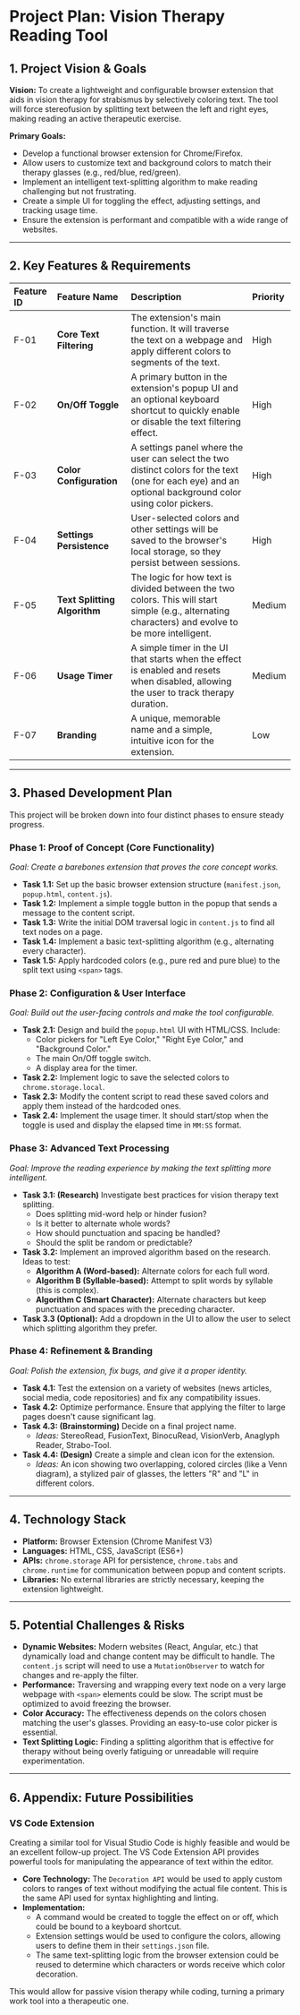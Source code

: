 # Project Plan: Vision Therapy Reading Tool

## 1. Project Vision & Goals

**Vision:** To create a lightweight and configurable browser extension that aids in vision therapy for strabismus by selectively coloring text. The tool will force stereofusion by splitting text between the left and right eyes, making reading an active therapeutic exercise.

**Primary Goals:**
* Develop a functional browser extension for Chrome/Firefox.
* Allow users to customize text and background colors to match their therapy glasses (e.g., red/blue, red/green).
* Implement an intelligent text-splitting algorithm to make reading challenging but not frustrating.
* Create a simple UI for toggling the effect, adjusting settings, and tracking usage time.
* Ensure the extension is performant and compatible with a wide range of websites.

---

## 2. Key Features & Requirements

| Feature ID | Feature Name | Description | Priority |
| :--- | :--- | :--- | :--- |
| F-01 | **Core Text Filtering** | The extension's main function. It will traverse the text on a webpage and apply different colors to segments of the text. | High |
| F-02 | **On/Off Toggle** | A primary button in the extension's popup UI and an optional keyboard shortcut to quickly enable or disable the text filtering effect. | High |
| F-03 | **Color Configuration** | A settings panel where the user can select the two distinct colors for the text (one for each eye) and an optional background color using color pickers. | High |
| F-04 | **Settings Persistence** | User-selected colors and other settings will be saved to the browser's local storage, so they persist between sessions. | High |
| F-05 | **Text Splitting Algorithm** | The logic for how text is divided between the two colors. This will start simple (e.g., alternating characters) and evolve to be more intelligent. | Medium |
| F-06 | **Usage Timer** | A simple timer in the UI that starts when the effect is enabled and resets when disabled, allowing the user to track therapy duration. | Medium |
| F-07 | **Branding** | A unique, memorable name and a simple, intuitive icon for the extension. | Low |

---

## 3. Phased Development Plan

This project will be broken down into four distinct phases to ensure steady progress.

### Phase 1: Proof of Concept (Core Functionality)
*Goal: Create a barebones extension that proves the core concept works.*
* **Task 1.1:** Set up the basic browser extension structure (`manifest.json`, `popup.html`, `content.js`).
* **Task 1.2:** Implement a simple toggle button in the popup that sends a message to the content script.
* **Task 1.3:** Write the initial DOM traversal logic in `content.js` to find all text nodes on a page.
* **Task 1.4:** Implement a basic text-splitting algorithm (e.g., alternating every character).
* **Task 1.5:** Apply hardcoded colors (e.g., pure red and pure blue) to the split text using `<span>` tags.

### Phase 2: Configuration & User Interface
*Goal: Build out the user-facing controls and make the tool configurable.*
* **Task 2.1:** Design and build the `popup.html` UI with HTML/CSS. Include:
    * Color pickers for "Left Eye Color," "Right Eye Color," and "Background Color."
    * The main On/Off toggle switch.
    * A display area for the timer.
* **Task 2.2:** Implement logic to save the selected colors to `chrome.storage.local`.
* **Task 2.3:** Modify the content script to read these saved colors and apply them instead of the hardcoded ones.
* **Task 2.4:** Implement the usage timer. It should start/stop when the toggle is used and display the elapsed time in `MM:SS` format.

### Phase 3: Advanced Text Processing
*Goal: Improve the reading experience by making the text splitting more intelligent.*
* **Task 3.1: (Research)** Investigate best practices for vision therapy text splitting.
    * Does splitting mid-word help or hinder fusion?
    * Is it better to alternate whole words?
    * How should punctuation and spacing be handled?
    * Should the split be random or predictable?
* **Task 3.2:** Implement an improved algorithm based on the research. Ideas to test:
    * **Algorithm A (Word-based):** Alternate colors for each full word.
    * **Algorithm B (Syllable-based):** Attempt to split words by syllable (this is complex).
    * **Algorithm C (Smart Character):** Alternate characters but keep punctuation and spaces with the preceding character.
* **Task 3.3 (Optional):** Add a dropdown in the UI to allow the user to select which splitting algorithm they prefer.

### Phase 4: Refinement & Branding
*Goal: Polish the extension, fix bugs, and give it a proper identity.*
* **Task 4.1:** Test the extension on a variety of websites (news articles, social media, code repositories) and fix any compatibility issues.
* **Task 4.2:** Optimize performance. Ensure that applying the filter to large pages doesn't cause significant lag.
* **Task 4.3: (Brainstorming)** Decide on a final project name.
    * *Ideas:* StereoRead, FusionText, BinocuRead, VisionVerb, Anaglyph Reader, Strabo-Tool.
* **Task 4.4: (Design)** Create a simple and clean icon for the extension.
    * *Ideas:* An icon showing two overlapping, colored circles (like a Venn diagram), a stylized pair of glasses, the letters "R" and "L" in different colors.

---

## 4. Technology Stack

* **Platform:** Browser Extension (Chrome Manifest V3)
* **Languages:** HTML, CSS, JavaScript (ES6+)
* **APIs:** `chrome.storage` API for persistence, `chrome.tabs` and `chrome.runtime` for communication between popup and content scripts.
* **Libraries:** No external libraries are strictly necessary, keeping the extension lightweight.

---

## 5. Potential Challenges & Risks

* **Dynamic Websites:** Modern websites (React, Angular, etc.) that dynamically load and change content may be difficult to handle. The `content.js` script will need to use a `MutationObserver` to watch for changes and re-apply the filter.
* **Performance:** Traversing and wrapping every text node on a very large webpage with `<span>` elements could be slow. The script must be optimized to avoid freezing the browser.
* **Color Accuracy:** The effectiveness depends on the colors chosen matching the user's glasses. Providing an easy-to-use color picker is essential.
* **Text Splitting Logic:** Finding a splitting algorithm that is effective for therapy without being overly fatiguing or unreadable will require experimentation.

---

## 6. Appendix: Future Possibilities

### VS Code Extension

Creating a similar tool for Visual Studio Code is highly feasible and would be an excellent follow-up project. The VS Code Extension API provides powerful tools for manipulating the appearance of text within the editor.

* **Core Technology:** The `Decoration API` would be used to apply custom colors to ranges of text without modifying the actual file content. This is the same API used for syntax highlighting and linting.
* **Implementation:**
    * A command would be created to toggle the effect on or off, which could be bound to a keyboard shortcut.
    * Extension settings would be used to configure the colors, allowing users to define them in their `settings.json` file.
    * The same text-splitting logic from the browser extension could be reused to determine which characters or words receive which color decoration.

This would allow for passive vision therapy while coding, turning a primary work tool into a therapeutic one.